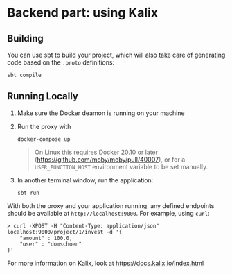 # Backend part: using Kalix

## Building

You can use [sbt](https://www.scala-sbt.org/) to build your project,
which will also take care of generating code based on the `.proto` definitions:

```
sbt compile
```

## Running Locally

1. Make sure the Docker deamon is running on your machine

2. Run the proxy with 
   ```
   docker-compose up
   ```
   > On Linux this requires Docker 20.10 or later (https://github.com/moby/moby/pull/40007),
   > or for a `USER_FUNCTION_HOST` environment variable to be set manually.
3. In another terminal window, run the application:

   ```
   sbt run
   ```
With both the proxy and your application running, any defined endpoints should be available at `http://localhost:9000`. For example, using `curl`:

```shell
> curl -XPOST -H "Content-Type: application/json" localhost:9000/project/1/invest -d '{
    "amount" : 100.0,
    "user" : "domschoen"
}'
```

For more information on Kalix, look at https://docs.kalix.io/index.html


